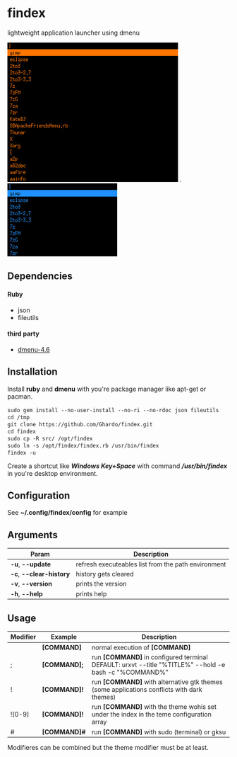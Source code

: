 # findex
lightweight application launcher using dmenu

![ScreenShot](/images/screenshot1.jpg) . ![ScreenShot](/images/screenshot2.jpg)

## Dependencies
#### Ruby
* json
* fileutils

#### third party 
* [dmenu-4.6](http://tools.suckless.org/dmenu/)

## Installation

Install **ruby** and **dmenu** with you're package manager like apt-get or pacman.
```
sudo gem install --no-user-install --no-ri --no-rdoc json fileutils
cd /tmp
git clone https://github.com/Ghardo/findex.git
cd findex
sudo cp -R src/ /opt/findex
sudo ln -s /opt/findex/findex.rb /usr/bin/findex
findex -u
```
Create a shortcut like ***Windows Key+Space*** with command ***/usr/bin/findex*** in you're desktop environment.

## Configuration
See **~/.config/findex/config** for example 

## Arguments

| Param | Description |
| --- | --- |
|**-u**, **--update** | refresh executeables list from the path environment|
|**-c**, **--clear-history**| history gets cleared|
|**-v**, **--version**| prints the version|
|**-h**, **--help**| prints help|

## Usage

| Modifier | Example | Description |
| --- | --- | --- |
||**\[COMMAND\]** | normal execution of **\[COMMAND\]**|
|;|**\[COMMAND\];** |run **\[COMMAND\]** in configured terminal DEFAULT: urxvt --title "%TITLE%" --hold -e bash -c "%COMMAND%"|
|!|**\[COMMAND\]!** |  run  **\[COMMAND\]** with alternative gtk themes (some applications conflicts with dark themes)|
|![0-9]|**\[COMMAND\]!** |  run  **\[COMMAND\]** with the theme wohis set under the index in the teme configuration array|
|#|**\[COMMAND\]#** |  run  **\[COMMAND\]** with sudo (terminal) or gksu|

Modifieres can be combined but the theme modifier must be at least.


